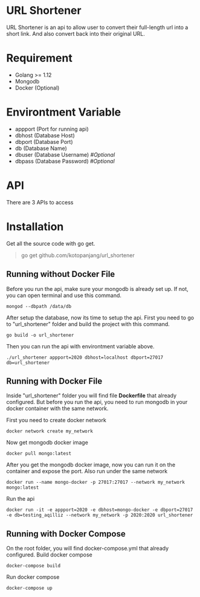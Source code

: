 # URL Shortener

URL Shortener is an api to allow user to convert their full-length url into a short link. And also convert back into their original URL.

# Requirement
- Golang >= 1.12
- Mongodb
- Docker (Optional)

# Environtment Variable
- appport (Port for running api)
- dbhost (Database Host)
- dbport (Database Port)
- db (Database Name)
- dbuser (Database Username) *#Optional*
- dbpass (Database Password) *#Optional*

# API
There are 3 APIs to access


# Installation
Get all the source code with go get.
> go get github.com/kotopanjang/url_shortener


## Running without Docker File
Before you run the api, make sure your mongodb is already set up. If not, you can open terminal and use this command.
```
mongod --dbpath /data/db
```

After setup the database, now its time to setup the api. First you need to go to "url_shortener" folder and build the project with this command.
```
go build -o url_shortener
```

Then you can run the api with environtment variable above.
```
./url_shortener appport=2020 dbhost=localhost dbport=27017 db=url_shortener 
```

## Running with Docker File
Inside "url_shortener" folder you will find file **Dockerfile** that already configured. But before you run the api, you need to run mongodb in your docker container with the same network.

First you need to create docker network
```
docker network create my_network
```

Now get mongodb docker image
```
docker pull mongo:latest
```

After you get the mongodb docker image, now you can run it on the container and expose the port. 
Also run under the same network  
```
docker run --name mongo-docker -p 27017:27017 --network my_network mongo:latest
```

Run the api
```
docker run -it -e appport=2020 -e dbhost=mongo-docker -e dbport=27017 -e db=testing_aqilliz --network my_network -p 2020:2020 url_shortener
```

## Running with Docker Compose
On the root folder, you will find docker-compose.yml that already configured.
Build docker compose
```
docker-compose build
```
Run docker compose
```
docker-compose up
```
